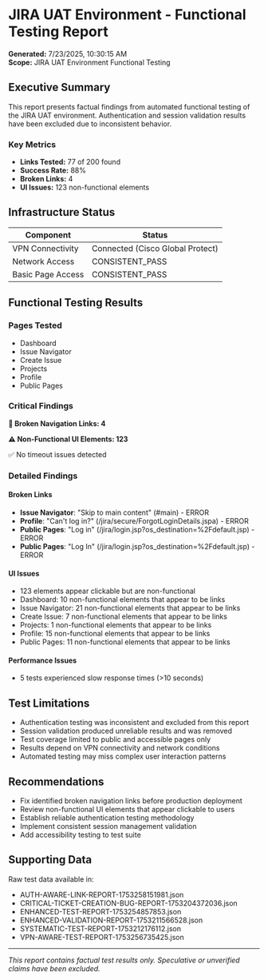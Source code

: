 # JIRA UAT Environment - Functional Testing Report

**Generated:** 7/23/2025, 10:30:15 AM  
**Scope:** JIRA UAT Environment Functional Testing

## Executive Summary

This report presents factual findings from automated functional testing of the JIRA UAT environment. Authentication and session validation results have been excluded due to inconsistent behavior.

### Key Metrics
- **Links Tested:** 77 of 200 found
- **Success Rate:** 88%
- **Broken Links:** 4
- **UI Issues:** 123 non-functional elements

## Infrastructure Status

| Component | Status |
|-----------|--------|
| VPN Connectivity | Connected (Cisco Global Protect) |
| Network Access | CONSISTENT_PASS |
| Basic Page Access | CONSISTENT_PASS |

## Functional Testing Results

### Pages Tested
- Dashboard
- Issue Navigator
- Create Issue
- Projects
- Profile
- Public Pages

### Critical Findings

**🚨 Broken Navigation Links: 4**

**⚠️ Non-Functional UI Elements: 123**

✅ No timeout issues detected

### Detailed Findings

#### Broken Links
- **Issue Navigator**: "Skip to main content" (#main) - ERROR
- **Profile**: "Can't log in?" (/jira/secure/ForgotLoginDetails.jspa) - ERROR
- **Public Pages**: "Log in" (/jira/login.jsp?os_destination=%2Fdefault.jsp) - ERROR
- **Public Pages**: "Log In" (/jira/login.jsp?os_destination=%2Fdefault.jsp) - ERROR

#### UI Issues
- 123 elements appear clickable but are non-functional
- Dashboard: 10 non-functional elements that appear to be links
- Issue Navigator: 21 non-functional elements that appear to be links
- Create Issue: 7 non-functional elements that appear to be links
- Projects: 1 non-functional elements that appear to be links
- Profile: 15 non-functional elements that appear to be links
- Public Pages: 11 non-functional elements that appear to be links

#### Performance Issues
- 5 tests experienced slow response times (>10 seconds)

## Test Limitations

- Authentication testing was inconsistent and excluded from this report
- Session validation produced unreliable results and was removed
- Test coverage limited to public and accessible pages only
- Results depend on VPN connectivity and network conditions
- Automated testing may miss complex user interaction patterns

## Recommendations

- Fix identified broken navigation links before production deployment
- Review non-functional UI elements that appear clickable to users
- Establish reliable authentication testing methodology
- Implement consistent session management validation
- Add accessibility testing to test suite

## Supporting Data

Raw test data available in:
- AUTH-AWARE-LINK-REPORT-1753258151981.json
- CRITICAL-TICKET-CREATION-BUG-REPORT-1753204372036.json
- ENHANCED-TEST-REPORT-1753254857853.json
- ENHANCED-VALIDATION-REPORT-1753211566528.json
- SYSTEMATIC-TEST-REPORT-1753212176112.json
- VPN-AWARE-TEST-REPORT-1753256735425.json

---
*This report contains factual test results only. Speculative or unverified claims have been excluded.*